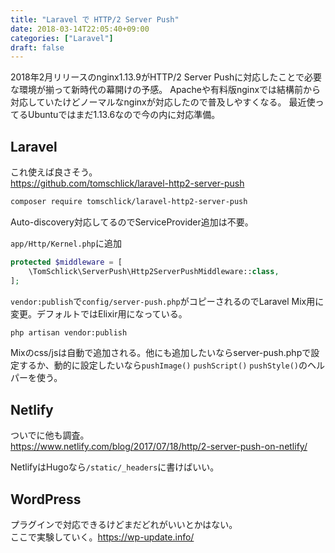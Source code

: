 ```yaml
---
title: "Laravel で HTTP/2 Server Push"
date: 2018-03-14T22:05:40+09:00
categories: ["Laravel"]
draft: false
---
```


2018年2月リリースのnginx1.13.9がHTTP/2 Server Pushに対応したことで必要な環境が揃って新時代の幕開けの予感。
Apacheや有料版nginxでは結構前から対応していたけどノーマルなnginxが対応したので普及しやすくなる。
最近使ってるUbuntuではまだ1.13.6なので今の内に対応準備。

## Laravel
これ使えば良さそう。  
https://github.com/tomschlick/laravel-http2-server-push

```bash
composer require tomschlick/laravel-http2-server-push
```

Auto-discovery対応してるのでServiceProvider追加は不要。

`app/Http/Kernel.php`に追加

```php
protected $middleware = [
    \TomSchlick\ServerPush\Http2ServerPushMiddleware::class,
];
```

`vendor:publish`で`config/server-push.php`がコピーされるのでLaravel Mix用に変更。デフォルトではElixir用になっている。
```bash
php artisan vendor:publish
```

Mixのcss/jsは自動で追加される。他にも追加したいならserver-push.phpで設定するか、動的に設定したいなら`pushImage()` `pushScript()` `pushStyle()`のヘルパーを使う。

## Netlify
ついでに他も調査。  
https://www.netlify.com/blog/2017/07/18/http/2-server-push-on-netlify/

NetlifyはHugoなら`/static/_headers`に書けばいい。

## WordPress
プラグインで対応できるけどまだどれがいいとかはない。  
ここで実験していく。https://wp-update.info/
